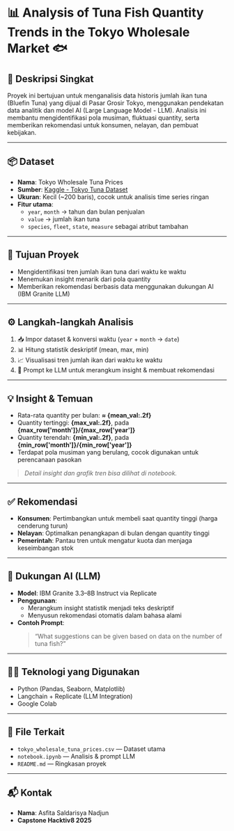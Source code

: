 # 📊 Analysis of Tuna Fish Quantity Trends in the Tokyo Wholesale Market 🐟

## 📁 Deskripsi Singkat

Proyek ini bertujuan untuk menganalisis data historis jumlah ikan tuna (Bluefin Tuna) yang dijual di Pasar Grosir Tokyo, menggunakan pendekatan data analitik dan model AI (Large Language Model - LLM). Analisis ini membantu mengidentifikasi pola musiman, fluktuasi quantity, serta memberikan rekomendasi untuk konsumen, nelayan, dan pembuat kebijakan.

---

## 📦 Dataset

- **Nama**: Tokyo Wholesale Tuna Prices
- **Sumber**: [Kaggle - Tokyo Tuna Dataset](https://www.kaggle.com/datasets/tcashion/tokyo-wholesale-tuna-prices)
- **Ukuran**: Kecil (~200 baris), cocok untuk analisis time series ringan
- **Fitur utama**:
  - `year`, `month` → tahun dan bulan penjualan
  - `value` → jumlah ikan tuna
  - `species`, `fleet`, `state`, `measure` sebagai atribut tambahan

---

## 🎯 Tujuan Proyek

- Mengidentifikasi tren jumlah ikan tuna dari waktu ke waktu
- Menemukan insight menarik dari pola quantity
- Memberikan rekomendasi berbasis data menggunakan dukungan AI (IBM Granite LLM)

---

## ⚙️ Langkah-langkah Analisis

1. 📥 Impor dataset & konversi waktu (`year` + `month` → `date`)
2. 📊 Hitung statistik deskriptif (mean, max, min)
3. 📈 Visualisasi tren jumlah ikan dari waktu ke waktu
4. 🤖 Prompt ke LLM untuk merangkum insight & membuat rekomendasi

---

## 💡 Insight & Temuan

- Rata-rata quantity per bulan: **≈ {mean_val:.2f}**
- Quantity tertinggi: **{max_val:.2f}**, pada **{max_row['month']}/{max_row['year']}**
- Quantity terendah: **{min_val:.2f}**, pada **{min_row['month']}/{min_row['year']}**
- Terdapat pola musiman yang berulang, cocok digunakan untuk perencanaan pasokan

> _Detail insight dan grafik tren bisa dilihat di notebook._

---

## ✅ Rekomendasi

- **Konsumen**: Pertimbangkan untuk membeli saat quantity tinggi (harga cenderung turun)
- **Nelayan**: Optimalkan penangkapan di bulan dengan quantity tinggi
- **Pemerintah**: Pantau tren untuk mengatur kuota dan menjaga keseimbangan stok

---

## 🧠 Dukungan AI (LLM)

- **Model**: IBM Granite 3.3–8B Instruct via Replicate
- **Penggunaan**:
  - Merangkum insight statistik menjadi teks deskriptif
  - Menyusun rekomendasi otomatis dalam bahasa alami
- **Contoh Prompt**:
  > “What suggestions can be given based on data on the number of tuna fish?”

---

## 👩‍💻 Teknologi yang Digunakan

- Python (Pandas, Seaborn, Matplotlib)
- Langchain + Replicate (LLM Integration)
- Google Colab

---

## 📎 File Terkait

- `tokyo_wholesale_tuna_prices.csv` — Dataset utama
- `notebook.ipynb` — Analisis & prompt LLM
- `README.md` — Ringkasan proyek

---

## 📬 Kontak

- **Nama**: Asfita Saldarisya Nadjun
- **Capstone Hacktiv8 2025**
